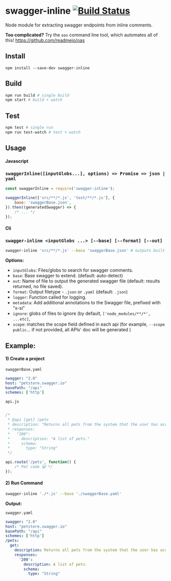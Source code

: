 # swagger-inline [![Build Status](https://travis-ci.org/gaofei88/swagger-inline.svg?branch=master)](https://travis-ci.org/gaofei88/swagger-inline)

Node module for extracting swagger endpoints from inline comments.

**Too complicated?** Try the `oas` command line tool, which automates all of this! https://github.com/readmeio/oas

## Install

```
npm install --save-dev swagger-inline
```

## Build
```bash
npm run build # single build
npm start # build + watch
```

## Test

```bash
npm test # single run
npm run test-watch # test + watch
```

## Usage

#### **Javascript**

### `swaggerInline([inputGlobs...], options) => Promise => json | yaml`

```js
const swaggerInline = require('swagger-inline');

swaggerInline(['src/**/*.js', 'test/**/*.js'], {
    base: 'swaggerBase.json',
}).then((generatedSwagger) => {
    /* ... */
});

```

#### **Cli**

### `swagger-inline <inputGlobs ...> [--base] [--format] [--out]`

```bash
swagger-inline 'src/**/*.js' --base 'swaggerBase.json' # outputs built swagger.json
```

**Options:**
- `inputGlobs`: Files/globs to search for swagger comments.
- `base`: Base swagger to extend. (default: auto-detect)
- `out`: Name of file to output the generated swagger file (default: results returned, no file saved).
- `format`: Output filetype - `.json` or `.yaml` (default: `.json`)
- `logger`: Function called for logging.
- `metadata`: Add additional annotations to the Swagger file, prefixed with "x-si"
- `ignore`: globs of files to ignore (by default, `['node_modules/**/*', ...etc]`,
- `scope`: matches the scope field defined in each api (for example, `--scope public`... if not provided, all APIs' doc will be generated )

## Example:

#### 1) Create a project

`swaggerBase.yaml`

```yaml
swagger: "2.0"
host: "petstore.swagger.io"
basePath: "/api"
schemes: ['http']
 ```

`api.js`

```js

/*
 * @api [get] /pets
 * description: "Returns all pets from the system that the user has access to"
 * responses:
 *   "200":
 *     description: "A list of pets."
 *     schema:
 *       type: "String"
 */

api.route('/pets', function() {
    /* Pet code 😺 */
});
```

#### 2) Run Command

```bash
swagger-inline './*.js' --base './swaggerBase.yaml'
```

**Output:**

`swagger.yaml`

```yaml
swagger: "2.0"
host: "petstore.swagger.io"
basePath: "/api"
schemes: ['http']
/pets:
  get:
    description: Returns all pets from the system that the user has access to
    responses:
      '200':
        description: A list of pets.
        schema:
          type: "String"
```
